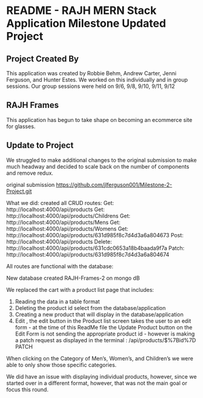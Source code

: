 # README - RAJH MERN Stack Application Milestone Updated Project

## Project Created By

This application was created by Robbie Behm, Andrew Carter, Jenni Ferguson, and Hunter Estes.  We worked on this individually and in group sessions.  Our group sessions were held on  9/6, 9/8, 9/10, 9/11, 9/12 

## RAJH Frames

This application has begun to take shape on becoming an ecommerce site for glasses.  

## Update to Project

We struggled to make additional changes to the original submission to make much headway and decided to scale back on the number of components and remove redux.  

original submission https://github.com/jlferguson001/Milestone-2-Project.git

What we did:
created all CRUD routes:
Get: http://localhost:4000/api/products
Get: http://localhost:4000/api/products/Childrens
Get: http://localhost:4000/api/products/Mens
Get: http://localhost:4000/api/products/Womens
Get: http://localhost:4000/api/products/631d985f8c7d4d3a6a804673
Post: http://localhost:4000/api/products
Delete: http://localhost:4000/api/products/631cdc0653a18b4baada9f7a
Patch: http://localhost:4000/api/products/631d985f8c7d4d3a6a804674

All routes are functional with the database:  

New database created RAJH-Frames-2 on mongo dB

We replaced the cart with a product list page that includes:
1.  Reading the data in a table format
2.  Deleting the product id select from the database/application
3.  Creating a new product that will display in the database/application
4.  Edit , the edit button in the Product list screen takes the user to an edit form - at the time of this ReadMe file the Update Product button on the Edit Form is not sending the appropriate product id - however is making a patch request as displayed in the terminal : /api/products/$%7Bid%7D PATCH 

When clicking on the Category of Men’s, Women’s, and Children’s we were able to only show those specific categories.

We did have an issue with displaying individual products, however, since we started over in a different format, however, that was not the main goal or focus this round.

